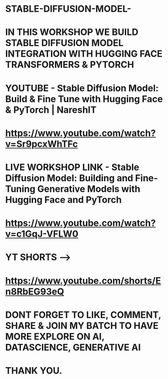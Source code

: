 # STABLE-DIFFUSION-MODEL-


# IN THIS WORKSHOP WE BUILD STABLE DIFFUSION MODEL INTEGRATION WITH HUGGING FACE TRANSFORMERS & PYTORCH

# YOUTUBE - Stable Diffusion Model: Build & Fine Tune with Hugging Face & PyTorch | NareshIT  
#  https://www.youtube.com/watch?v=Sr9pcxWhTFc 

# LIVE WORKSHOP LINK -  Stable Diffusion Model: Building and Fine-Tuning Generative Models with Hugging Face and PyTorch
#  https://www.youtube.com/watch?v=c1GqJ-VFLW0

# YT SHORTS -->
#  https://www.youtube.com/shorts/En8RbEG93eQ

# DONT FORGET TO LIKE, COMMENT, SHARE & JOIN MY BATCH TO HAVE MORE EXPLORE ON AI, DATASCIENCE, GENERATIVE AI

# THANK YOU.
